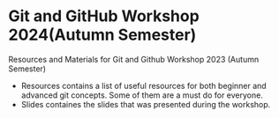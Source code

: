 # Git and GitHub Workshop 2024(Autumn Semester)

Resources and Materials for Git and Github Workshop 2023 (Autumn Semester)
- Resources contains a list of useful resources for both beginner and advanced git concepts. Some of them are a must do for everyone.
- Slides containes the slides that was presented during the workshop.